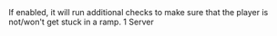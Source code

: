 <function name="sv_ramp_fix" parent="" type="libraryfield">
    <description>
        If enabled, it will run additional checks to make sure that the player is not/won't get stuck in a ramp.
    </description>
    <value>1</value>
    <realm>Server</realm>
</function>